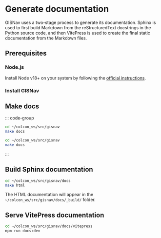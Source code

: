 # Generate documentation

GISNav uses a two-stage process to generate its documentation. Sphinx is used to first build Markdown from the reStructuredText docstrings in the Python source code, and then VitePress is used to create the final static documentation from the Markdown files.

## Prerequisites

### Node.js

Install Node v18+ on your system by following the [official instructions](https://nodejs.org/en/download).

### Install GISNav

<!--@include: ./shared/run-in-container-prerequisites.md-->

## Make docs

::: code-group

```bash [Local]
cd ~/colcon_ws/src/gisnav
make docs
```

```bash [Docker]
cd ~/colcon_ws/src/gisnav
make docs
```

:::

## Build Sphinx documentation

```bash
cd ~/colcon_ws/src/gisnav/docs
make html
```

The HTML documentation will appear in the `~/colcon_ws/src/gisnav/docs/_build/` folder.

## Serve VitePress documentation

```bash
cd ~/colcon_ws/src/gisnav/docs/vitepress
npm run docs:dev
```
